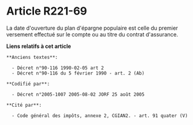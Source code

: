# Article R221-69

La date d'ouverture du plan d'épargne populaire est celle du premier versement effectué sur le compte ou au titre du contrat
d'assurance.

**Liens relatifs à cet article**

	**Anciens textes**:

	  - Décret n°90-116 1990-02-05 art 2
	  - Décret n°90-116 du 5 février 1990 - art. 2 (Ab)

	**Codifié par**:

	  - Décret n°2005-1007 2005-08-02 JORF 25 août 2005

	**Cité par**:

	  - Code général des impôts, annexe 2, CGIAN2. - art. 91 quater (V)

